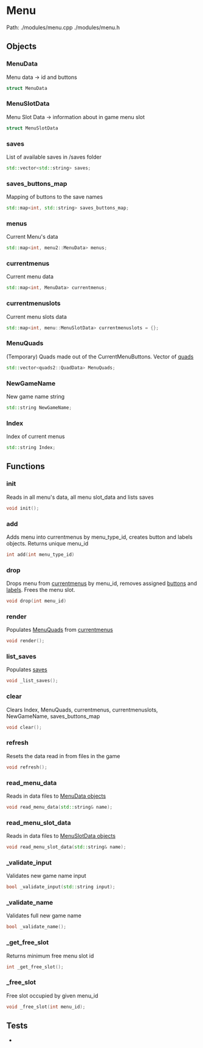 # Menu
Path: ./modules/menu.cpp   ./modules/menu.h

## Objects

### MenuData
Menu data -> id and buttons
```c++
struct MenuData
```

### MenuSlotData
Menu Slot Data -> information about in game menu slot
```c++
struct MenuSlotData
```

### saves
List of available saves in /saves folder
```c++
std::vector<std::string> saves;
```

### saves_buttons_map
Mapping of buttons to the save names
```c++
std::map<int, std::string> saves_buttons_map;
```

### menus
Current Menu's data
```c++
std::map<int, menu2::MenuData> menus;
```
### currentmenus
Current menu data
```c++
std::map<int, MenuData> currentmenus;
```

### currentmenuslots
Current menu slots data
```c++
std::map<int, menu::MenuSlotData> currentmenuslots = {}; 
```

### MenuQuads
(Temporary) Quads made out of the CurrentMenuButtons. Vector of [quads](quads.md#QuadData)
```c++
std::vector<quads2::QuadData> MenuQuads;
```

### NewGameName
New game name string
```c++
std::string NewGameName;
```

### Index
Index of current menus
```c++
std::string Index;
```

## Functions

### init
Reads in all menu's data, all menu slot_data and lists saves
```c++
void init();
```

### add
Adds menu into currentmenus by menu_type_id, creates button and labels objects.
Returns unique menu_id
```c++
int add(int menu_type_id)
```

### drop
Drops menu from [currentmenus](menu.md#currentmenus) by menu_id, removes assigned [buttons](buttons.md#ButtonData) and [labels](fonts.md#LabelData). Frees the menu slot. 
```c++
void drop(int menu_id)
```

### render
Populates [MenuQuads](menu.md#MenuQuads) from [currentmenus](menu.md#currentmenus)
```c++
void render();
```

### list_saves
Populates [saves](menu.md#saves)
```c++
void _list_saves();
```

### clear
Clears Index, MenuQuads, currentmenus, currentmenuslots, NewGameName, saves_buttons_map
```c++
void clear();
```

### refresh
Resets the data read in from files in the game
```c++
void refresh();
```

### read_menu_data
Reads in data files to [MenuData objects](menu.md#MenuData)
```c++
void read_menu_data(std::string& name);
```

### read_menu_slot_data
Reads in data files to [MenuSlotData objects](menu.md#MenuSlotData)
```c++
void read_menu_slot_data(std::string& name);
```

### _validate_input
Validates new game name input
```c++
bool _validate_input(std::string input);
```

### _validate_name
Validates full new game name
```c++
bool _validate_name();
```

### _get_free_slot
Returns minimum free menu slot id
```c++
int _get_free_slot();
```

### _free_slot
Free slot occupied by given menu_id
```c++
void _free_slot(int menu_id);
```

## Tests
- 
